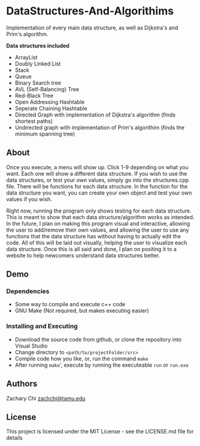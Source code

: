 # DataStructures-And-Algorithims
Implementation of every main data structure, as well as Dijkstra's and Prim's algorithm.

**Data structures included**
* ArrayList
* Doubly Linked List
* Stack
* Queue
* Binary Search tree
* AVL (Self-Balancing) Tree
* Red-Black Tree
* Open Addressing Hashtable
* Seperate Chaining Hashtable
* Directed Graph with implementation of Dijkstra's algorithm (finds shortest paths)
* Undirected graph with implementation of Prim's algorithim (finds the minimum spanning tree)

## About

Once you execute, a menu will show up. Click 1-9 depending on what you want. Each one will show a different data structure. If you wish to use the data structures, or test your own values, simply go into the structures.cpp file. There will be functions for each data structure. In the function for the data structure you want, you can create your own object and test your own values if you wish. 

Right now, running the program only shows testing for each data structure. This is meant to show that each data structure/algorithm works as intended. In the future, I plan on making this program visual and interactive, allowing the user to add/remove their own values, and allowing the user to use any functions that the data structure has without having to actually edit the code. All of this will be laid out visually, helping the user to visualize each data structure. Once this is all said and done, I plan on positing it to a website to help newcomers understand data structures better.

## Demo


### Dependencies

* Some way to compile and execute c++ code
* GNU Make (Not required, but makes executing easier)

### Installing and Executing

* Download the source code from github, or clone the repository into Visual Studio
* Change directory to `<path/to/projectFolder/src>`
* Compile code how you like, or, run the command `make`
* After running `make`', execute by running the executeable `run` or `run.exe`

## Authors

Zachary Chi
zachchi@tamu.edu

## License

This project is licensed under the MIT License - see the LICENSE.md file for details
